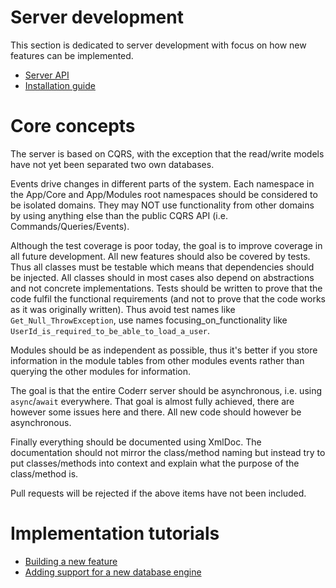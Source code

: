 Server development
======================

This section is dedicated to server development with focus on how new features can be implemented.

* [Server API](https://coderrapp.com/docs/api/server)
* [Installation guide](installation.md)

# Core concepts

The server is based on CQRS, with the exception that the read/write models have not yet been separated two own databases. 

Events drive changes in different parts of the system. Each namespace in the App/Core and App/Modules root namespaces should be considered to be
isolated domains. They may NOT use functionality from other domains by using anything else than the public CQRS API (i.e. Commands/Queries/Events).

Although the test coverage is poor today, the goal is to improve coverage in all future development. All new features should also be covered by tests.
Thus all classes must be testable
which means that dependencies should be injected. All classes should in most cases also depend on abstractions and not concrete implementations.
Tests should be written to prove that the code fulfil the functional requirements (and not to prove that the code works as it was originally written). Thus
avoid test names like `Get_Null_ThrowException`, use names focusing_on_functionality like `UserId_is_required_to_be_able_to_load_a_user`. 

Modules should be as independent as possible, thus it's better if you store information in the module tables from other modules events rather than 
querying the other modules for information.

The goal is that the entire Coderr server should be asynchronous, i.e. using `async`/`await` everywhere. That goal is almost fully achieved, there are
however some issues here and there. All new code should however be asynchronous.

Finally everything should be documented using XmlDoc. The documentation should not mirror the class/method naming but instead try to put classes/methods into
context and explain what the purpose of the class/method is. 

Pull requests will be rejected if the above items have not been included.

# Implementation tutorials

* [Building a new feature](feature.md)
* [Adding support for a new database engine](dbengine.md)
